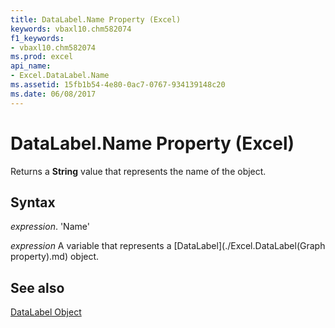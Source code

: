 ```yaml
---
title: DataLabel.Name Property (Excel)
keywords: vbaxl10.chm582074
f1_keywords:
- vbaxl10.chm582074
ms.prod: excel
api_name:
- Excel.DataLabel.Name
ms.assetid: 15fb1b54-4e80-0ac7-0767-934139148c20
ms.date: 06/08/2017
---
```



# DataLabel.Name Property (Excel)

Returns a  **String** value that represents the name of the object.


## Syntax

 _expression_. 'Name'

 _expression_ A variable that represents a [DataLabel](./Excel.DataLabel(Graph property).md) object.


## See also


[DataLabel Object](Excel.DataLabel(objec).md)

